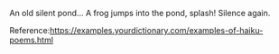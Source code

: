 An old silent pond...
A frog jumps into the pond,
splash! Silence again.

Reference:https://examples.yourdictionary.com/examples-of-haiku-poems.html